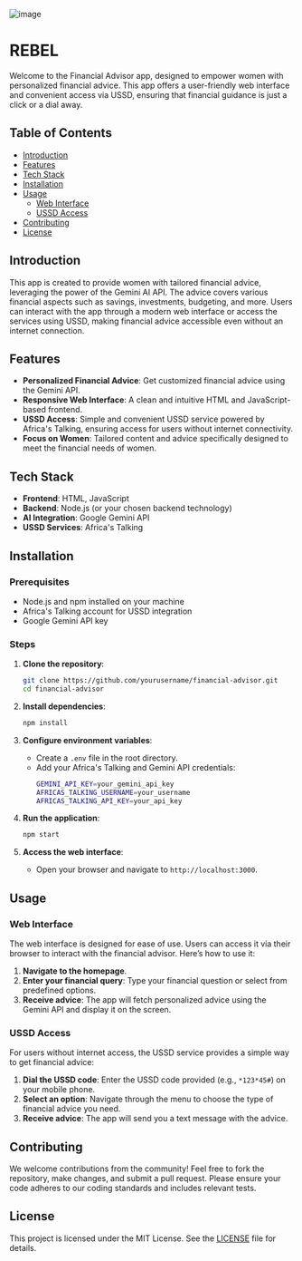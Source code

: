 ![image](https://github.com/user-attachments/assets/5f6082d0-53aa-4a2e-9af7-af75e5bdc672)

# **REBEL**

Welcome to the Financial Advisor app, designed to empower women with personalized financial advice. This app offers a user-friendly web interface and convenient access via USSD, ensuring that financial guidance is just a click or a dial away.

## **Table of Contents**

- [Introduction](#introduction)
- [Features](#features)
- [Tech Stack](#tech-stack)
- [Installation](#installation)
- [Usage](#usage)
  - [Web Interface](#web-interface)
  - [USSD Access](#ussd-access)
- [Contributing](#contributing)
- [License](#license)

## **Introduction**

This app is created to provide women with tailored financial advice, leveraging the power of the Gemini AI API. The advice covers various financial aspects such as savings, investments, budgeting, and more. Users can interact with the app through a modern web interface or access the services using USSD, making financial advice accessible even without an internet connection.

## **Features**

- **Personalized Financial Advice**: Get customized financial advice using the Gemini API.
- **Responsive Web Interface**: A clean and intuitive HTML and JavaScript-based frontend.
- **USSD Access**: Simple and convenient USSD service powered by Africa's Talking, ensuring access for users without internet connectivity.
- **Focus on Women**: Tailored content and advice specifically designed to meet the financial needs of women.

## **Tech Stack**

- **Frontend**: HTML, JavaScript
- **Backend**: Node.js (or your chosen backend technology)
- **AI Integration**: Google Gemini API
- **USSD Services**: Africa's Talking

## **Installation**

### **Prerequisites**

- Node.js and npm installed on your machine
- Africa's Talking account for USSD integration
- Google Gemini API key

### **Steps**

1. **Clone the repository**:
   ```bash
   git clone https://github.com/yourusername/financial-advisor.git
   cd financial-advisor
   ```

2. **Install dependencies**:
   ```bash
   npm install
   ```

3. **Configure environment variables**:
   - Create a `.env` file in the root directory.
   - Add your Africa's Talking and Gemini API credentials:
     ```bash
     GEMINI_API_KEY=your_gemini_api_key
     AFRICAS_TALKING_USERNAME=your_username
     AFRICAS_TALKING_API_KEY=your_api_key
     ```

4. **Run the application**:
   ```bash
   npm start
   ```

5. **Access the web interface**:
   - Open your browser and navigate to `http://localhost:3000`.

## **Usage**

### **Web Interface**

The web interface is designed for ease of use. Users can access it via their browser to interact with the financial advisor. Here’s how to use it:

1. **Navigate to the homepage**.
2. **Enter your financial query**: Type your financial question or select from predefined options.
3. **Receive advice**: The app will fetch personalized advice using the Gemini API and display it on the screen.

### **USSD Access**

For users without internet access, the USSD service provides a simple way to get financial advice:

1. **Dial the USSD code**: Enter the USSD code provided (e.g., `*123*45#`) on your mobile phone.
2. **Select an option**: Navigate through the menu to choose the type of financial advice you need.
3. **Receive advice**: The app will send you a text message with the advice.

## **Contributing**

We welcome contributions from the community! Feel free to fork the repository, make changes, and submit a pull request. Please ensure your code adheres to our coding standards and includes relevant tests.

## **License**

This project is licensed under the MIT License. See the [LICENSE](LICENSE) file for details.

